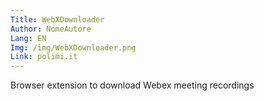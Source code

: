 ```yaml
---
Title: WebXDownloader
Author: NomeAutore
Lang: EN
Img: /img/WebXDownloader.png
Link: polimi.it
---
```

Browser extension to download Webex meeting recordings
